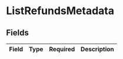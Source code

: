 # ListRefundsMetadata


## Fields

| Field       | Type        | Required    | Description |
| ----------- | ----------- | ----------- | ----------- |